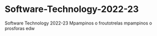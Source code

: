# Software-Technology-2022-23
Software Technology 2022-23
Mpampinos o froutotrelas mpampinos o prosforas edw
